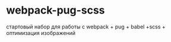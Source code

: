 # webpack-pug-scss
стартовый набор для работы с webpack + pug + babel +scss + оптимизация изображений
